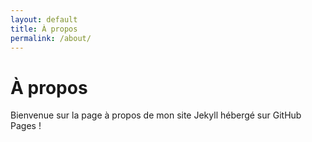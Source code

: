 ```yaml
---
layout: default
title: À propos
permalink: /about/
---
```


# À propos

Bienvenue sur la page à propos de mon site Jekyll hébergé sur GitHub Pages !
